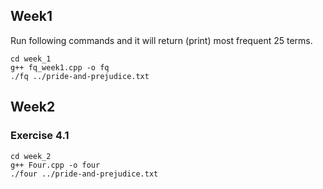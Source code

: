 ## Week1 
Run following commands and it will return (print) most frequent 25 terms. 

```
cd week_1
g++ fq_week1.cpp -o fq
./fq ../pride-and-prejudice.txt
```

## Week2
### Exercise 4.1 
```
cd week_2
g++ Four.cpp -o four
./four ../pride-and-prejudice.txt 
```

